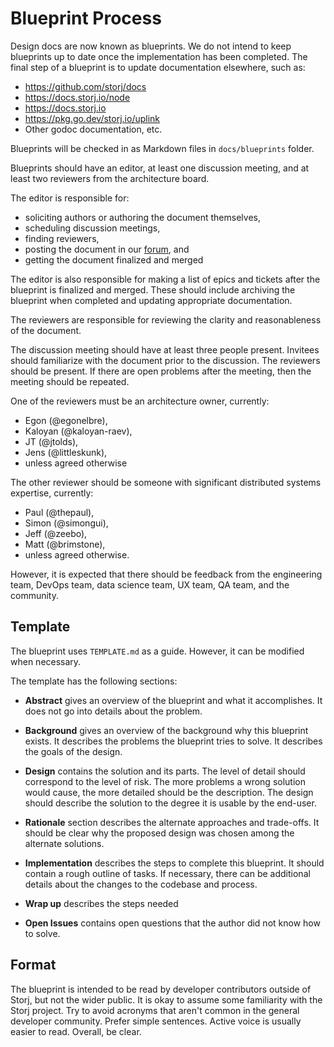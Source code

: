 # Blueprint Process

Design docs are now known as blueprints. We do not intend to keep blueprints up to date once
the implementation has been completed. The final step of a blueprint is to update documentation
elsewhere, such as:
 * https://github.com/storj/docs
 * https://docs.storj.io/node
 * https://docs.storj.io
 * https://pkg.go.dev/storj.io/uplink
 * Other godoc documentation, etc.

Blueprints will be checked in as Markdown files in `docs/blueprints` folder.

Blueprints should have an editor, at least one discussion meeting, and at least two reviewers from the architecture board.

The editor is responsible for:
* soliciting authors or authoring the document themselves,
* scheduling discussion meetings,
* finding reviewers,
* posting the document in our [forum](https://forum.storj.io/c/engineer-amas/design-draft), and
* getting the document finalized and merged

The editor is also responsible for making a list of epics and tickets after the blueprint is finalized and merged. These should include archiving the blueprint when completed and updating appropriate documentation.

The reviewers are responsible for reviewing the clarity and reasonableness of the document.

The discussion meeting should have at least three people present. Invitees should familiarize with the document prior to the discussion. The reviewers should be present. If there are open problems after the meeting, then the meeting should be repeated.

One of the reviewers must be an architecture owner, currently:

* Egon (@egonelbre),
* Kaloyan (@kaloyan-raev),
* JT (@jtolds),
* Jens (@littleskunk),
* unless agreed otherwise

The other reviewer should be someone with significant distributed systems expertise, currently:

* Paul (@thepaul),
* Simon (@simongui),
* Jeff (@zeebo),
* Matt (@brimstone),
* unless agreed otherwise.

However, it is expected that there should be feedback from the engineering team, DevOps team, data science team, UX team, QA team, and the community.

## Template

The blueprint uses `TEMPLATE.md` as a guide. However, it can be modified when necessary.

The template has the following sections:

* **Abstract** gives an overview of the blueprint and what it accomplishes. It does not go into details about the problem.

* **Background** gives an overview of the background why this blueprint exists. It describes the problems the blueprint tries to solve. It describes the goals of the design.

* **Design** contains the solution and its parts. The level of detail should correspond to the level of risk. The more problems a wrong solution would cause, the more detailed should be the description. The design should describe the solution to the degree it is usable by the end-user.

* **Rationale** section describes the alternate approaches and trade-offs. It should be clear why the proposed design was chosen among the alternate solutions.

* **Implementation** describes the steps to complete this blueprint. It should contain a rough outline of tasks. If necessary, there can be additional details about the changes to the codebase and process.

* **Wrap up** describes the steps needed

* **Open Issues** contains open questions that the author did not know how to solve.

## Format

The blueprint is intended to be read by developer contributors outside of Storj, but not the wider public. It is okay to assume some familiarity with the Storj project. Try to avoid acronyms that aren't common in the general developer community. Prefer simple sentences. Active voice is usually easier to read. Overall, be clear.
